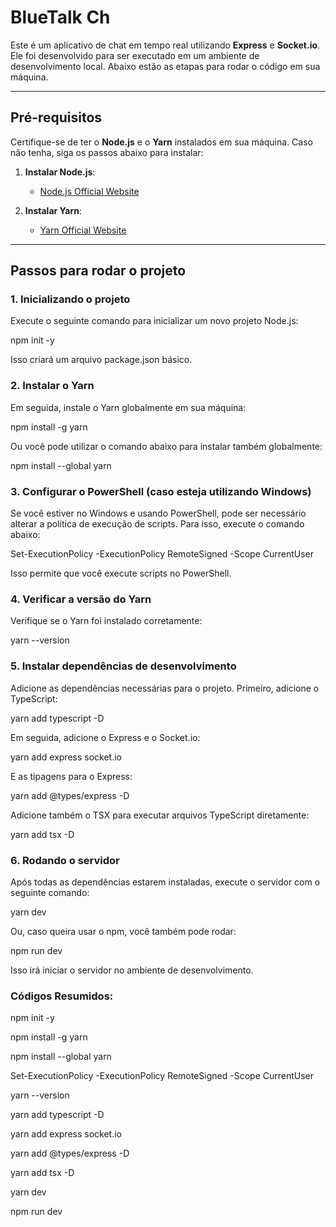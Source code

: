# BlueTalk Ch

Este é um aplicativo de chat em tempo real utilizando **Express** e **Socket.io**. Ele foi desenvolvido para ser executado em um ambiente de desenvolvimento local. Abaixo estão as etapas para rodar o código em sua máquina.

---

## Pré-requisitos

Certifique-se de ter o **Node.js** e o **Yarn** instalados em sua máquina. Caso não tenha, siga os passos abaixo para instalar:

1. **Instalar Node.js**: 
   - [Node.js Official Website](https://nodejs.org/)

2. **Instalar Yarn**:
   - [Yarn Official Website](https://yarnpkg.com/)

---

## Passos para rodar o projeto

### 1. Inicializando o projeto

Execute o seguinte comando para inicializar um novo projeto Node.js:

npm init -y

Isso criará um arquivo package.json básico.

### 2. Instalar o Yarn
Em seguida, instale o Yarn globalmente em sua máquina:

npm install -g yarn


Ou você pode utilizar o comando abaixo para instalar também globalmente:

npm install --global yarn

### 3. Configurar o PowerShell (caso esteja utilizando Windows)
Se você estiver no Windows e usando PowerShell, pode ser necessário alterar a política de execução de scripts. Para isso, execute o comando abaixo:

Set-ExecutionPolicy -ExecutionPolicy RemoteSigned -Scope CurrentUser

Isso permite que você execute scripts no PowerShell.

### 4. Verificar a versão do Yarn
Verifique se o Yarn foi instalado corretamente:

yarn --version


### 5. Instalar dependências de desenvolvimento
Adicione as dependências necessárias para o projeto. Primeiro, adicione o TypeScript:

yarn add typescript -D


Em seguida, adicione o Express e o Socket.io:

yarn add express socket.io

E as tipagens para o Express:

yarn add @types/express -D

Adicione também o TSX para executar arquivos TypeScript diretamente:

yarn add tsx -D


### 6. Rodando o servidor
Após todas as dependências estarem instaladas, execute o servidor com o seguinte comando:

yarn dev

Ou, caso queira usar o npm, você também pode rodar:

npm run dev

Isso irá iniciar o servidor no ambiente de desenvolvimento.



### Códigos Resumidos:
npm init -y

npm install -g yarn

npm install --global yarn

Set-ExecutionPolicy -ExecutionPolicy RemoteSigned -Scope CurrentUser

yarn --version

yarn add typescript -D

yarn add express socket.io

yarn add @types/express -D

yarn add tsx -D

yarn dev

npm run dev
